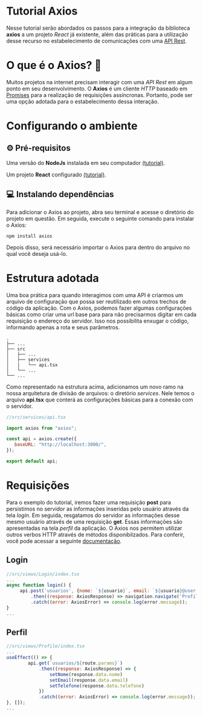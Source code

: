 # Tutorial Axios 

Nesse tutorial serão abordados os passos para a integração da biblioteca **axios** a um projeto *React* já existente, além das práticas para a utilização desse recurso no estabelecimento de comunicações com uma [API Rest](https://developer.mozilla.org/pt-BR/docs/Glossary/REST).

# O que é o Axios? :thinking:

Muitos projetos na internet precisam interagir com uma *API Rest* em algum ponto em seu desenvolvimento. O **Axios** é um cliente *HTTP* baseado em [Promises](https://developer.mozilla.org/pt-BR/docs/Web/JavaScript/Reference/Global_Objects/Promise) para a realização de requisições assíncronas. Portanto, pode ser uma opção adotada para o estabelecimento dessa interação. 

# Configurando o ambiente 

## :gear: Pré-requisitos


Uma versão do **NodeJs** instalada em seu computador [(tutorial)](https://github.com/ES2-UFPI/e-motion/wiki/How-to-start-with-Node.JS).

Um projeto **React** configurado [(tutorial)](https://github.com/ES2-UFPI/e-motion/wiki).


## :computer: Instalando dependências

Para adicionar o Axios ao projeto, abra seu terminal e acesse o diretório do projeto em questão. Em seguida, execute o seguinte comando para instalar o Axios:

`npm install axios`

Depois disso, será necessário importar o Axios para dentro do arquivo no qual você deseja usá-lo.

# Estrutura adotada

Uma boa prática para quando interagimos com uma API é criarmos um arquivo de configuração que possa ser reutilizado em outros trechos de código da aplicação. Com o Axios, podemos fazer algumas configurações básicas como criar uma url base para para não precisarmos digitar em cada requisição o endereço do servidor. Isso nos possibilita enxugar o código, informando apenas a rota e seus parâmetros.

    .
    ├── ...
    ├── src                    
    │   ├── ...          
    │   ├── services
    │   |   └── api.tsx
    │   └── ...               
    └── ...

 Como representado na estrutura acima, adicionamos um novo ramo na nossa arquitetura de divisão de arquivos: o diretório *services*. Nele temos o arquivo **api.tsx** que conterá as configurações básicas para a conexão com o servidor.
 
 ```javascript
 //src/services/api.tsx
 
 import axios from "axios";

const api = axios.create({
    baseURL: "http://localhost:3000/",
});

export default api;
 ``` 
 # Requisições
 
Para o exemplo do tutorial, iremos fazer uma requisição **post** para persistimos no servidor as informações inseridas pelo usuário através da tela *login*. Em seguida, resgatamos do servidor as informações desse mesmo usuário através de uma requisição **get**. Essas informações são apresentadas na tela *perfil* da aplicação. O Axios nos permitem utilizar outros verbos HTTP através de métodos disponibilzados. Para conferir, você pode acessar a seguinte [documentação](https://www.npmjs.com/package/axios#axios-api).

## Login

 ```javascript
 //src/views/Login/index.tsx
... 
async function login() {
      api.post('usuarios', {nome: `${usuario}`, email: `${usuario}@user.com`, telefone: '(86) 3333-4444'})
          .then((response: AxiosResponse) => navigation.navigate('Profile', response.data.id))
          .catch((error: AxiosError) => console.log(error.message));
}
...
 ``` 
 
 ## Perfil
 
```javascript
//src/views/Profile/index.tsx
...
useEffect(() => {
        api.get(`usuarios/${route.params}`)
            .then((response: AxiosResponse) => {
                setNome(response.data.nome)
                setEmail(response.data.email)
                setTelefone(response.data.telefone)
            })
            .catch((error: AxiosError) => console.log(error.message));
}, []);
...
``` 
